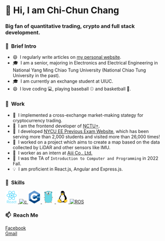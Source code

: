# 👋 Hi, I am Chi-Chun Chang
### Big fan of quantitative trading, crypto and full stack development.
<!--
**cjchang925/cjchang925** is a ✨ _special_ ✨ repository because its `README.md` (this file) appears on your GitHub profile.

Here are some ideas to get you started:

- 🔭 I’m currently working on ...
- 🌱 I’m currently learning ...
- 👯 I’m looking to collaborate on ...
- 🤔 I’m looking for help with ...
- 💬 Ask me about ...
- 📫 How to reach me: ...
- 😄 Pronouns: ...
- ⚡ Fun fact: ...
-->

### :boy: &nbsp;Brief Intro
- :smile: &nbsp;I regularly write articles on [my personal website](https://cjchang925.github.io/home).
- :mortar_board: &nbsp;I am a senior, majoring in Electronics and Electrical Engineering in National Yang Ming Chiao Tung University (National Chiao Tung University in the past).
- :mortar_board: &nbsp;I am currently an exchange student at UIUC.
- :smile: &nbsp;I love coding :computer:, playing baseball :baseball: and basketball :basketball:.

### :microscope: &nbsp;Work
- 🔭 &nbsp;I implemented a cross-exchange market-making stategy for cryptocurrency trading.
- 🔭 &nbsp;I am the frontend developer of [NCTU+](http://nctuplus.hopto.org).
- 🔭 &nbsp;I developed [NYCU EE Previous Exam Website](https://prevexam.dece.nycu.edu.tw/), which has been serving more than 2,000 students and visited more than 26,000 times!
- 🔭 &nbsp;I worked on a project which aims to create a map based on the data collected by LiDAR and other sensors like IMU.
- 🔭 &nbsp;I worker as an intern at [Aiii Co,. Ltd.](https://www.aiii.ai)
- 🌱 &nbsp;I was the TA of `Introduction to Computer and Programming` in 2022 Fall.
- :bulb: &nbsp;I am proficient in React.js, Angular and Express.js.

### :rocket: &nbsp;Skills
<div>
  <a href="https://zh-hant.reactjs.org/" target="_blank" rel="noreferrer">
    <img src="https://raw.githubusercontent.com/devicons/devicon/master/icons/react/react-original-wordmark.svg" alt="react" width="40"/>
  </a>
  <a href="https://cplusplus.com/" target="_blank" rel="noreferrer">
    <img src="https://user-images.githubusercontent.com/103064446/188316890-5251355f-4c35-4652-8470-0741e2a89c5d.png" alt="c" width="40"/>
  </a>
  <a href="https://cplusplus.com/" target="_blank" rel="noreferrer">
    <img src="https://raw.githubusercontent.com/devicons/devicon/master/icons/cplusplus/cplusplus-original.svg" alt="cpp" width="40"/>
  </a>
  <a href="https://go.dev/" target="_blank" rel="noreferrer">
    <img src="https://raw.githubusercontent.com/devicons/devicon/master/icons/go/go-original.svg" alt="golang" width="40"/>
  </a>
  <a href="https://www.linux.com/" target="_blank" rel="noreferrer">
    <img src="https://raw.githubusercontent.com/devicons/devicon/master/icons/linux/linux-original.svg" alt="linux" width="40"/>
  </a>
  <a href="https://www.ros.org/" target="_blank" rel="noreferrer">
    <img src="https://styles.redditmedia.com/t5_2s5r6/styles/communityIcon_izevtzy9s7d51.png?width=256&s=f31a48eb84853857b0ff34f7e3aae70540d249b7" alt="ROS" height="40" />
  </a>
</div>

### 📫 &nbsp;Reach Me
<div>
  <a href="https://www.facebook.com/profile.php?id=100004392300645" target="_blank" rel="noreferrer">
    Facebook
  </a>
  <br />
  <a href="mailto: cjchang925@gmail.com" target="_blank" rel="noreferrer">
    Gmail
  </a>
</div>
